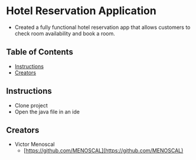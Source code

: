 # Hotel Reservation Application

* Created a fully functional hotel reservation app that allows customers to check room availability and book a room.

## Table of Contents

* [Instructions](#instructions)
* [Creators](#creators)

## Instructions

* Clone project
* Open the java file in an ide

## Creators

* Victor Menoscal
    - [https://github.com/MENOSCAL](https://github.com/MENOSCAL)